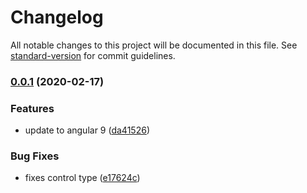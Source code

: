# Changelog

All notable changes to this project will be documented in this file. See [standard-version](https://github.com/conventional-changelog/standard-version) for commit guidelines.

### [0.0.1](https://github.com/Enngage/ngx-captcha/compare/v2.2.1...v0.0.1) (2020-02-17)


### Features

* update to angular 9 ([da41526](https://github.com/Enngage/ngx-captcha/commit/da415269e9752eab9310f020270e5f6516e12285))


### Bug Fixes

* fixes control type ([e17624c](https://github.com/Enngage/ngx-captcha/commit/e17624c48d3cffb7c16ce3bb8a2bee2eae645923))
